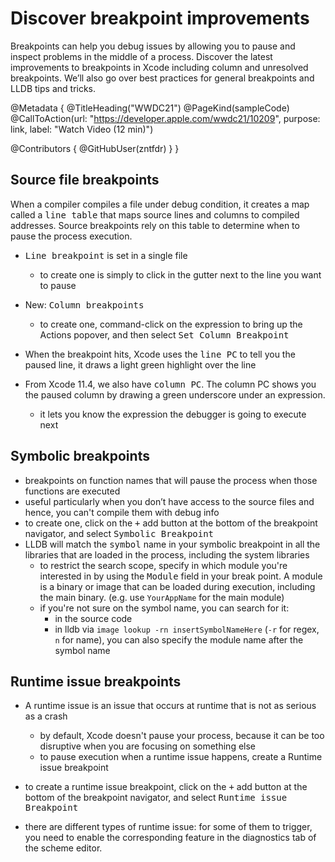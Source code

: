 # Discover breakpoint improvements

Breakpoints can help you debug issues by allowing you to pause and inspect problems in the middle of a process. Discover the latest improvements to breakpoints in Xcode including column and unresolved breakpoints. We’ll also go over best practices for general breakpoints and LLDB tips and tricks.

@Metadata {
   @TitleHeading("WWDC21")
   @PageKind(sampleCode)
   @CallToAction(url: "https://developer.apple.com/wwdc21/10209", purpose: link, label: "Watch Video (12 min)")

   @Contributors {
      @GitHubUser(zntfdr)
   }
}



## Source file breakpoints

When a compiler compiles a file under debug condition, it creates a map called a <kbd>line table</kbd> that maps source lines and columns to compiled addresses.
Source breakpoints rely on this table to determine when to pause the process execution.

- <kbd>Line breakpoint</kbd> is set in a single file
  - to create one is simply to click in the gutter next to the line you want to pause
- New: <kbd>Column breakpoints</kbd>
  - to create one, command-click on the expression to bring up the Actions popover, and then select <kbd>Set Column Breakpoint</kbd>

- When the breakpoint hits, Xcode uses the <kbd>line PC</kbd> to tell you the paused line, it draws a light green highlight over the line
- From Xcode 11.4, we also have <kbd>column PC</kbd>. The column PC shows you the paused column by drawing a green underscore under an expression.
  - it lets you know the expression the debugger is going to execute next

## Symbolic breakpoints

- breakpoints on function names that will pause the process when those functions are executed
- useful particularly when you don’t have access to the source files and hence, you can't compile them with debug info
- to create one, click on the <kbd>+</kbd> add button at the bottom of the breakpoint navigator, and select <kbd>Symbolic Breakpoint</kbd>
- LLDB will match the <kbd>symbol</kbd> name in your symbolic breakpoint in all the libraries that are loaded in the process, including the system libraries
  - to restrict the search scope, specify in which module you're interested in by using the <kbd>Module</kbd> field in your break point. A module is a binary or image that can be loaded during execution, including the main binary. (e.g. use `YourAppName` for the main module) 
  - if you're not sure on the symbol name, you can search for it:
    - in the source code
    - in lldb via `image lookup -rn insertSymbolNameHere` (`-r` for regex, `n` for name), you can also specify the module name after the symbol name

## Runtime issue breakpoints

- A runtime issue is an issue that occurs at runtime that is not as serious as a crash
  - by default, Xcode doesn't pause your process, because it can be too disruptive when you are focusing on something else
  - to pause execution when a runtime issue happens, create a Runtime issue breakpoint

- to create a runtime issue breakpoint, click on the <kbd>+</kbd> add button at the bottom of the breakpoint navigator, and select <kbd>Runtime issue Breakpoint</kbd>
- there are different types of runtime issue: for some of them to trigger, you need to enable the corresponding feature in the diagnostics tab of the scheme editor.